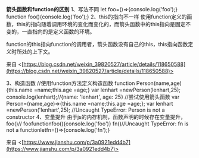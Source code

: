 **箭头函数和function的区别** 1、写法不同 let foo=()=>{console.log('foo');} function foo(){console.log('foo');} 2、this的指向不一样 使用function定义的函数，this的指向随着调用环境的变化而变化的，而箭头函数中的this指向是固定不变的，一直指向的是定义函数的环境。 

function的this指向function的调用者，箭头函数没有自己的this，this指向函数定义时所处的上下文。 

来自 <[https://blog.csdn.net/weixin_39820527/article/details/118650588](https://blog.csdn.net/weixin_39820527/article/details/118650588)>  


3、构造函数 //使用function方法定义构造函数 function Person(name,age){this.name =name;this.age =age;} var lenhart =newPerson(lenhart,25); console.log(lenhart);//{name: 'lenhart', age: 25} //尝试使用箭头函数 var Person=(name,age)=>{this.name =name;this.age =age;}; var lenhart =newPerson('lenhart',25); //Uncaught TypeError: Person is not a constructor 4、变量提升 由于js的内存机制，函数声明的时候存在变量提升， foo()// foofunctionfoo(){console.log('foo')} fn()//Uncaught TypeError: fn is not a functionletfn=()=>{console.log('fn');} 

来自 <[https://www.jianshu.com/p/3a0921edd4b7](https://www.jianshu.com/p/3a0921edd4b7)>  

